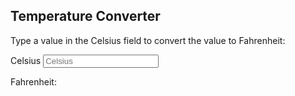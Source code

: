 <!DOCTYPE html>
<html>
<title>Celsius to Fahrenheit Temperature Converter</title>
<body>

<h2>Temperature Converter</h2>
<p>Type a value in the Celsius field to convert the value to Fahrenheit:</p>

<p>
  <label>Celsius</label>
  <input id="inputCelsius" type="number" placeholder="Celsius" oninput="temperatureConverter(this.value)" onchange="temperatureConverter(this<!DOCTYPE html>
<html>
<title>Celsius to Fahrenheit Temperature Converter</title>
<body>

<h2>Temperature Converter</h2>
<p>Type a value in the Celsius field to convert the value to Fahrenheit:</p>

<p>
  <label>Celsius</label>
  <input id="inputCelsius" type="number" placeholder="Celsius" oninput="temperatureConverter(this.value)" onchange="temperatureConverter(this.value)">
</p>
<p>Fahrenheit: <span id="outputFahrenheit"></span></p>

<script>
function temperatureConverter(valNum) {
  valNum = parseFloat(valNum);
  document.getElementById("outputFahrenheit").innerHTML=(valNum*1.8)+32;
}
</script>

</body>
</html>